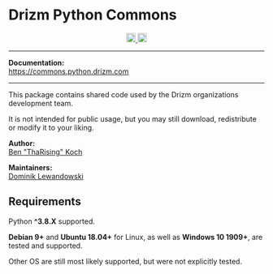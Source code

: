 # Drizm Python Commons

<p align="center">
    <a href="https://badge.fury.io/py/drizm-commons">
        <img 
        src="https://badge.fury.io/py/drizm-commons.svg" 
        alt="PyPI version" height="18"
        >
    </a>
    <a href="https://github.com/psf/black">
        <img
        src="https://img.shields.io/badge/code%20style-black-000000.svg"
        alt="Code Style" height="18"
        >
    </a>
</p>

---

**Documentation:**  
<a href="https://python-commons.drizm.com/" target="_blank">
https://commons.python.drizm.com
</a>

---

This package contains shared code used by
the Drizm organizations development team.  

It is not intended for public usage,
but you may still download,
redistribute or modify it to your liking.

**Author:**  
[Ben "ThaRising" Koch](https://github.com/ThaRising)

**Maintainers:**  
[Dominik Lewandowski](https://github.com/dominik-lewandowski)

## Requirements

Python **^3.8.X** supported.

**Debian 9+** and **Ubuntu 18.04+** for Linux,
as well as **Windows 10 1909+**,
are tested and supported.

Other OS are still most likely supported,
but were not explicitly tested.

